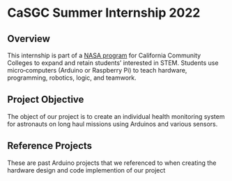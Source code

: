 # CaSGC Summer Internship 2022
## Overview 
This internship is part of a <a href="https://casgc.ucsd.edu/?page_id=7229">NASA program</a> for California Community Colleges to expand and retain students’ interested in STEM. Students use micro‐computers (Arduino or Raspberry Pi) to teach hardware, programming, robotics, logic, and teamwork.
## Project Objective
The object of our project is to create an individual health monitoring system for astronauts on long haul missions using Arduinos and various sensors.   

## Reference Projects
These are past Arduino projects that we referenced to when creating the hardware design and code implemention of our project
